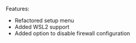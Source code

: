 Features:

* Refactored setup menu
* Added WSL2 support
* Added option to disable firewall configuration